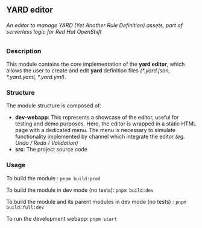 ## YARD editor

###### An editor to manage YARD (Yet Another Rule Definition) assets, part of serverless logic for Red Hat OpenShift

### Description

This module contains the core implementation of the **yard editor**, which allows the user
to create and edit **yard** definition files _(\*.yard.json, \*.yard.yaml, \*.yard.yml)_.

### Structure

The module structure is composed of:

- **dev-webapp**: This represents a showcase of the editor, useful for testing and demo purposes.
  Here, the editor is wrapped in a static HTML page with a dedicated menu. The menu is necessary to
  simulate functionality implemented by channel which integrate the editor _(eg. Undo / Redo / Validation)_
- **src**: The project source code

### Usage

To build the module : `pnpm build:prod`

To build the module in dev mode (no tests): `pnpm build:dev`

To build the module and its parent modules in dev mode (no tests) : `pnpm build:full:dev`

To run the development webapp: `pnpm start`
